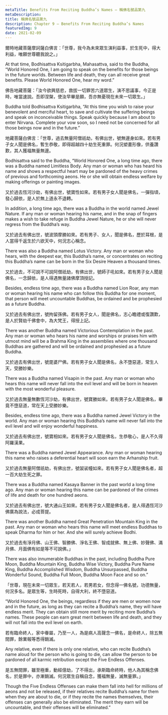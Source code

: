 ```yaml
---
metaTitle: Benefits From Reciting Buddha’s Names — 稱佛名號品第九
metaDescription:
title: 稱佛名號品第九
description: Chapter 9 — Benefits From Reciting Buddha’s Names
featuredImg: 9
date: 2021-02-09
---
```


爾時地藏菩薩摩訶薩白佛言：「世尊，我今為未來眾生演利益事，於生死中，得大利益，唯願世尊聽我說之。」

At that time, Bodhisattva Ksitigarbha, Mahasattva, said to the Buddha, “World Honored One, I am going to speak on the benefits for those beings in the future worlds. Between life and death, they can all receive great benefits. Please World Honored One, hear my word.”

佛告地藏菩薩：「汝今欲興慈悲，救拔一切罪苦六道眾生，演不思議事，今正是時，唯當速說。吾即涅槃，使汝早畢是願，吾亦無憂現在未來一切眾生。」

Buddha told Bodhisattva Ksitigarbha, “At this time you wish to raise your benevolent and merciful heart, to save and cultivate the suffering beings and speak on inconceivable things. Speak quickly because I am about to enter Nirvana. Complete your vow soon, so I need not be concerned for all those beings now and in the future.”

地藏菩薩白佛言：「世尊，過去無量阿僧祇劫，有佛出世，號無邊身如來。若有男子女人聞是佛名，暫生恭敬，即得超越四十劫生死重罪。何況塑畫形像，供養讚歎，其人獲福無量無邊。

Bodhisattva said to the Buddha, “World Honored One, a long time ago, there was a Buddha named Limitless Body. Any man or woman who has heard his name and shows a respectful heart may be pardoned of the heavy crimes of previous and forthcoming aeons. He or she will obtain endless welfare by making offerings or painting images.

又於過去恆河沙劫，有佛出世，號寶性如來。若有男子女人聞是佛名，一彈指頃，發心歸依，是人於無上道永不退轉。

In addition, a long time ago, there was a Buddha in the world named Jewel Nature. If any man or woman hearing his name, and in the snap of fingers makes a wish to take refuge in Buddha Jewel Nature, he or she will never regress from the Buddha’s way.

又於過去有佛出世，號波頭摩勝如來。若有男子、女人，聞是佛名，歷於耳根，是人當得千返生於六欲天中，何況志心稱念。

There was also a Buddha named Lotus Victory. Any man or woman who hears, with the deepest ear, this Buddha’s name, or concentrates on reciting this Buddha’s name can be born in the Six Desire Heaven a thousand times.

又於過去，不可說不可說阿僧祇劫，有佛出世，號師子吼如來。若有男子女人聞是佛名，一念歸依，是人得遇無量諸佛摩頂授記。

Besides, endless time ago, there was a Buddha named Lion Roar, any man or woman hearing his name who can follow this Buddha for one moment, that person will meet uncountable Buddhas, be ordained and be prophesied as a future Buddha.

又於過去有佛出世，號拘留孫佛。若有男子女人，聞是佛名，志心瞻禮或復讚歎，是人於賢劫千佛會中，為大梵王，得授上記。

There was another Buddha named Victorious Contemplation in the past. Any man or woman who hears his name and worships or praises him with utmost mind will be a Brahma King in the assemblies where one thousand Buddhas are gathered and will be ordained and prophesied as a future Buddha.

又於過去有佛出世，號毘婆尸佛。若有男子女人聞是佛名，永不墮惡道，常生人天，受勝妙樂。

There was a Buddha named Visapin in the past. Any man or woman who hears this name will never fall into the evil level and will be born in heaven with the most wonderful pleasure.

又於過去無量無數恆河沙劫，有佛出世，號寶勝如來。若有男子女人聞是佛名，畢竟不墮惡道，常在天上受勝妙樂。

Besides, endless time ago, there was a Buddha named Jewel Victory in the world. Any man or woman hearing this Buddha’s name will never fall into the evil level and will enjoy wonderful happiness.

又於過去有佛出世，號寶相如來。若有男子女人聞是佛名，生恭敬心，是人不久得阿羅漢果。

There was a Buddha named Jewel Appearance. Any man or woman hearing this name who raises a deferential heart will soon earn the Arhanship fruit.

又於過去無量阿僧祇劫，有佛出世，號袈裟幢如來。若有男子女人聞是佛名者，超一百大劫生死之罪。

There was a Buddha named Kasaya Banner in the past world a long time ago. Any man or woman hearing this name can be pardoned of the crimes of life and death for one hundred aeons.

又於過去有佛出世，號大通山王如來。若有男子女人聞是佛名者，是人得遇恆河沙佛廣為說法，必成菩提。

There was another Buddha named Great Penetration Mountain King in the past. Any man or woman who hears this name will meet endless Buddhas to speak Dharma for him or her. And she will surely achieve Bodhi.

又於過去有淨月佛、山王佛、智勝佛、淨名王佛、智成就佛、無上佛、妙聲佛、滿月佛、月面佛有如是等不可說佛。」

There was also innumerable Buddhas in the past, including Buddha Pure Moon, Buddha Mountain King, Buddha Wise Victory, Buddha Pure Name King, Buddha Accomplished Wisdom, Buddha Unsurpassed, Buddha Wonderful Sound, Buddha Full Moon, Buddha Moon Face and so on.”

「世尊，現在未來一切眾生，若天若人，若男若女，但念得一佛名號，功德無量，何況多名。是眾生等，生時死時，自得大利，終不墮惡道。

“World Honored One, the beings, regardless if they are men or women now and in the future, as long as they can recite a Buddha’s name, they will have endless merit. They can obtain still more merit by reciting more Buddha’s names. These people can earn great merit between life and death, and they will not fall into the evil level on earth.

若有臨命終人，家中眷屬，乃至一人，為是病人高聲念一佛名，是命終人，除五無間罪，餘業報等悉得銷滅。

Any relative, even if there is only one relative, who can recite Buddha’s name aloud for the person who is going to die, can allow the person to be pardoned of all karmic retribution except the Five Endless Offenses.

是五無間罪，雖至極重，動經億劫，了不得出，承斯臨命終時，他人為其稱念佛名，於是罪中，亦漸銷滅。何況眾生自稱自念，獲福無量，滅無量罪。」

Though the Five Endless Offenses can make them fall into hell for millions of aeons and not be released, if their relatives recite Buddha’s name for them when they are about to die, or if they recite the names themselves, their offenses can generally also be eliminated. The merit they earn will be uncountable, and their offenses will be eliminated.”
